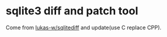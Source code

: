 # sqlite3 diff and patch tool

Come from [lukas-w/sqlitediff](https://github.com/lukas-w/sqlitediff) and update(use C replace CPP).
